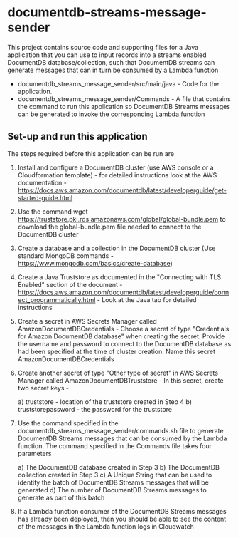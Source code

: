 # documentdb-streams-message-sender

This project contains source code and supporting files for a Java application that you can use to input records into a streams enabled DocumentDB database/collection, such that DocumentDB streams can generate messages that can in turn be consumed by a Lambda function

- documentdb_streams_message_sender/src/main/java - Code for the application.
- documentdb_streams_message_sender/Commands - A file that contains the command to run this application so DocumentDB Streams messages can be generated to invoke the corresponding Lambda function

## Set-up and run this application

The steps required before this application can be run are

1) Install and configure a DocumentDB cluster (use AWS console or a Cloudformation template) - for detailed instructions look at the AWS documentation - https://docs.aws.amazon.com/documentdb/latest/developerguide/get-started-guide.html

2) Use the command wget https://truststore.pki.rds.amazonaws.com/global/global-bundle.pem to download the global-bundle.pem file needed to connect to the DocumentDB cluster

3) Create a database and a collection in the DocumentDB cluster (Use standard MongoDB commands - https://www.mongodb.com/basics/create-database)

4) Create a Java Truststore as documented in the "Connecting with TLS Enabled" section of the document - https://docs.aws.amazon.com/documentdb/latest/developerguide/connect_programmatically.html - Look at the Java tab for detailed instructions

5) Create a secret in AWS Secrets Manager called AmazonDocumentDBCredentials - Choose a secret of type "Credentials for Amazon DocumentDB database" when creating the secret. Provide the username and password to connect to the DocumentDB database as had been specified at the time of cluster creation. Name this secret AmazonDocumentDBCredentials

6) Create another secret of type "Other type of secret" in AWS Secrets Manager called AmazonDocumentDBTruststore - In this secret, create two secret keys - 

	a) truststore - location of the truststore created in Step 4
	b) truststorepassword - the password for the truststore
	
7) Use the command specified in the documentdb_streams_message_sender/commands.sh file to generate DocumentDB Streams messages that can be consumed by the Lambda function. The command specified in the Commands file takes four parameters

	a) The DocumentDB database created in Step 3
	b) The DocumentDB collection created in Step 3
	c) A Unique String that can be used to identify the batch of DocumentDB Streams messages that will be generated
	d) The number of DocumentDB Streams messages to generate as part of this batch
	
8) If a Lambda function consumer of the DocumentDB Streams messages has already been deployed, then you should be able to see the content of the messages in the Lambda function logs in Cloudwatch
